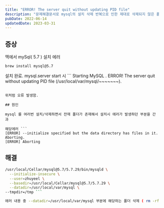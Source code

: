 ```yaml
---
title: "ERROR! The server quit without updating PID file"
description: "문제해결문서로 mysql의 설치 삭제 반복으로 인한 제대로 삭제되지 않은 폴더로 인해 발생하는 오류를 해결한다."
pubDate: 2022-06-14
updatedDate: 2023-03-31
---
```


## 증상

맥에서 mySql( 5.7 ) 설치 에러

```
brew install mysql@5.7

```

설치 완료.
mysql.server start 시 ```
Starting MySQL
. ERROR! The server quit without updating PID file (/usr/local/var/mysql/~~~~~~~).

```

위처럼 오류 발생함.

## 원인

mysql 를 여러번 설치/삭제하면서 잔재 폴더가 존재해서 설치시 에러가 발생하던 부분을 간과

해당에러 ```
[ERROR] --initialize specified but the data directory has files in it. Aborting.
[ERROR] Aborting

```

## 해결

```bash
/usr/local/Cellar/mysql@5.7/5.7.29/bin/mysqld \
  --initialize-insecure \
  --user=zhuyeel \
  --basedir=/usr/local/Cellar/mysql@5.7/5.7.29 \
  --datadir=/usr/local/var/mysql \
--tmpdir=/tmp ```

에러 내용 중 --datadir=/usr/local/var/mysql 부분에 해당하는 폴더 삭제 ( rm -rf ) mysql 재설치 후 정상 구동 확인
